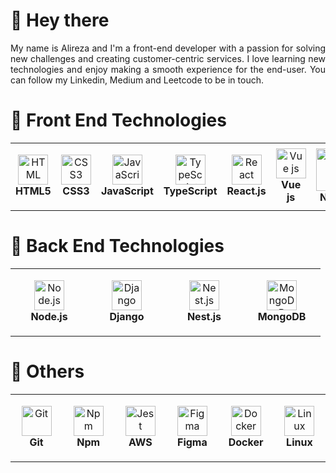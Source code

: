 # 👋 Hey there

<div align="justify">
    My name is Alireza and I'm a front-end developer with a passion for solving new challenges and creating customer-centric services. I love learning new technologies
and enjoy making a smooth experience for the end-user.
  You can follow my Linkedin, Medium and Leetcode to be in touch.
</div>

# 🔧 Front End Technologies

<table>
  <tr>
    <td align="center" height="108" width="108">
      <img
        src="https://cdn.jsdelivr.net/gh/devicons/devicon/icons/html5/html5-plain.svg"
        width="48"
        height="48"
        alt="HTML"
      />
      <br /><strong>HTML5</strong>
    </td>
    <td align="center" height="108" width="108">
      <img
        src="https://cdn.jsdelivr.net/gh/devicons/devicon/icons/css3/css3-plain.svg"
        width="48"
        height="48"
        alt="CSS3"
      />
      <br /><strong>CSS3</strong>
    </td>
    <td align="center" height="108" width="108">
      <img
        src="https://cdn.jsdelivr.net/gh/devicons/devicon/icons/javascript/javascript-plain.svg"
        width="48"
        height="48"
        alt="JavaScript"
      />
      <br /><strong>JavaScript</strong>
      </td>
       <td align="center" height="108" width="108">
      <img
        src="https://upload.wikimedia.org/wikipedia/commons/thumb/4/4c/Typescript_logo_2020.svg/1024px-Typescript_logo_2020.svg.png"
        width="48"
        height="48"
        alt="TypeScript"
      />
      <br /><strong>TypeScript</strong>
      </td>
    <td align="center" height="108" width="108">
      <img
        src="https://cdn.jsdelivr.net/gh/devicons/devicon/icons/react/react-original.svg"
        width="48"
        height="48"
        alt="React"
      />
      <br /><strong>React.js</strong>
      </td>
      <td align="center" height="108" width="108">
      <img
        src="https://user-images.githubusercontent.com/25181517/117448124-a2da9800-af3e-11eb-85d2-bd1b69b65603.png"
        width="48"
        height="48"
        alt="Vue js"
      />
      <br /><strong>Vue js</strong>
      </td>  
    <td align="center" height="108" width="108">
      <img
        src="https://github.com/marwin1991/profile-technology-icons/assets/136815194/ebd92b15-970a-45b8-8c4c-0ecf69b17cdc"
        width="68"
        height="68"
        alt="Nuxt js"
      />
      <br /><strong>Nuxt js</strong>
  </td> 
   <td align="center" height="108" width="108">
  <img
    src="https://user-images.githubusercontent.com/25181517/186150365-da1eccce-6201-487c-8649-45e9e99435fd.png"
    width="48"
    height="48"
    alt="Flutter"
  />
  <br /><strong>Flutter</strong>
  </td> 
  </tr>
</table>


# 🔧 Back End Technologies

<table>
  <tr>
    <td align="center" height="108" width="108">
      <img
        src="https://cdn.jsdelivr.net/gh/devicons/devicon/icons/nodejs/nodejs-original.svg"
        width="48"
        height="48"
        alt="Node.js"
      />
      <br /><strong>Node.js</strong>
    </td>
    <td align="center" height="108" width="108">
      <img
        src="https://github.com/marwin1991/profile-technology-icons/assets/62091613/9bf5650b-e534-4eae-8a26-8379d076f3b4"
        width="48"
        height="48"
        alt="Django"
      />
      <br /><strong>Django</strong>
    </td>
    <td align="center" height="108" width="108">
      <img
        src="https://docs.nestjs.com/assets/logo-small.svg"
        width="48"
        height="48"
        alt="Nest.js"
      />
      <br /><strong>Nest.js</strong>
    </td>  
    <td align="center" height="108" width="108">
      <img
        src="https://cdn.jsdelivr.net/gh/devicons/devicon/icons/mongodb/mongodb-original.svg"
        width="48"
        height="48"
        alt="MongoDB"
      />
      <br /><strong>MongoDB</strong>
      </td>
    
  </tr>
</table>

# 🔧 Others
<table>
  <tr>
    <td align="center" height="108" width="108">
      <img
        src="https://cdn.jsdelivr.net/gh/devicons/devicon/icons/git/git-original.svg"
        width="48"
        height="48"
        alt="Git"
      />
      <br /><strong>Git</strong>
    </td>
    <td align="center" height="108" width="108">
      <img
        src="https://cdn.jsdelivr.net/gh/devicons/devicon/icons/npm/npm-original-wordmark.svg"
        width="48"
        height="48"
        alt="Npm"
      />
      <br /><strong>Npm</strong>
    </td>
    <td align="center" height="108" width="108">
      <img
        src="https://user-images.githubusercontent.com/25181517/183896132-54262f2e-6d98-41e3-8888-e40ab5a17326.png"
        width="48"
        height="48"
        alt="Jest"
      />
      <br /><strong>AWS</strong>
    </td>
          <td align="center" height="108" width="108">
      <img
        src="https://user-images.githubusercontent.com/25181517/189715289-df3ee512-6eca-463f-a0f4-c10d94a06b2f.png"
        width="48"
        height="48"
        alt="Figma"
      />
      <br /><strong>Figma</strong>
    </td>
          </td>
          <td align="center" height="108" width="108">
      <img
        src="https://user-images.githubusercontent.com/25181517/117207330-263ba280-adf4-11eb-9b97-0ac5b40bc3be.png"
        width="48"
        height="48"
        alt="Docker"
      />
      <br /><strong>Docker</strong>
    </td>
        </td>
          </td>
          <td align="center" height="108" width="108">
      <img
        src="https://github.com/marwin1991/profile-technology-icons/assets/76662862/2481dc48-be6b-4ebb-9e8c-3b957efe69fa"
        width="48"
        height="48"
        alt="Linux"
      />
      <br /><strong>Linux</strong>
    </td>
  </tr>
</table>
